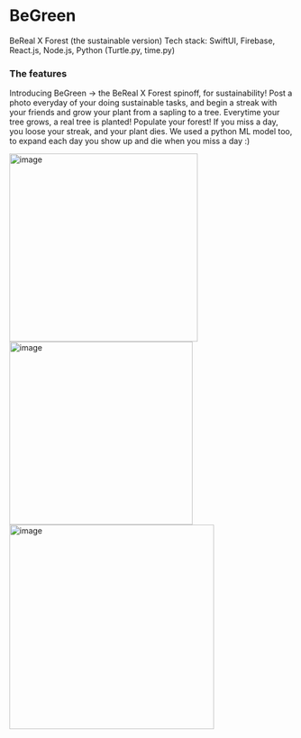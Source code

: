 # BeGreen
BeReal X Forest (the sustainable version) 
Tech stack: SwiftUI, Firebase, React.js, Node.js, Python (Turtle.py, time.py)


### The features 
Introducing BeGreen -> the BeReal X Forest spinoff, for sustainability! Post a photo everyday of your doing sustainable tasks, and begin a streak with your friends and grow your plant from a sapling to a tree. Everytime your tree grows, a real tree is planted! Populate your forest! If you miss a day, you loose your streak, and your plant dies. We used a python ML model too, to expand each day you show up and die when you miss a day :) 

<img width="334" alt="image" src="https://user-images.githubusercontent.com/109545900/229323871-a8b6b417-a11c-4d0e-840d-cd45bcf33fb9.png">
<img width="325" alt="image" src="https://user-images.githubusercontent.com/109545900/229323882-c901eb58-80f1-447d-b5fb-9327a38c6043.png">
<img width="363" alt="image" src="https://user-images.githubusercontent.com/109545900/229323889-85c206fa-e50f-4548-84ba-46752d164917.png">

